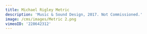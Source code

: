 ```yaml
---
title: Michael Rigley Metric
description: 'Music & Sound Design, 2017. Not Commissioned.'
image: /cms/images/Metric 2.png
vimeoID: '228642312'
---
```





